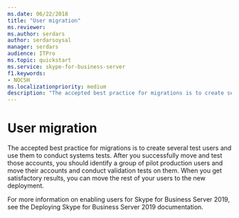 ```yaml
---
ms.date: 06/22/2018
title: "User migration"
ms.reviewer: 
ms.author: serdars
author: serdarsoysal
manager: serdars
audience: ITPro
ms.topic: quickstart
ms.service: skype-for-business-server
f1.keywords:
- NOCSH
ms.localizationpriority: medium
description: "The accepted best practice for migrations is to create several test users and use them to conduct systems tests. After you successfully move and test those accounts, you should identify a group of pilot production users and move their accounts and conduct validation tests on them. When you get satisfactory results, you can move the rest of your users to the new deployment."
---
```


# User migration

The accepted best practice for migrations is to create several test users and use them to conduct systems tests. After you successfully move and test those accounts, you should identify a group of pilot production users and move their accounts and conduct validation tests on them. When you get satisfactory results, you can move the rest of your users to the new deployment.
  
For more information on enabling users for Skype for Business Server 2019, see the Deploying Skype for Business Server 2019 documentation. 
  
  <!-- the topic [Disable or re-enable user account for Skype for Business Server 2019](../../operations/managing-users-in-lync-server-2013/disable-or-re-enable-user-account-for-lync-server.md) in  -->


